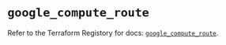 # `google_compute_route`

Refer to the Terraform Registory for docs: [`google_compute_route`](https://registry.terraform.io/providers/hashicorp/google-beta/5.2.0/docs/resources/google_compute_route).
